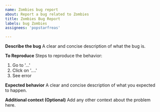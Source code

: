 ```yaml
---
name: Zombies bug report
about: Report a bug related to Zombies
title: Zombies Bug Report
labels: bug Zombies
assignees: 'popstarfreas'

---
```


**Describe the bug**
A clear and concise description of what the bug is.

**To Reproduce**
Steps to reproduce the behavior:
1. Go to '...'
2. Click on '....'
3. See error

**Expected behavior**
A clear and concise description of what you expected to happen.

**Additional context (Optional)**
Add any other context about the problem here.
